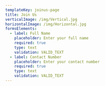 ```yaml
---
templateKey: joinus-page
title: Join Us
verticalImage: /img/Vertical.jpg
horizontalImage: /img/Horizontal.jpg
formsElements:
  - label: Full Name
    placeholder: Enter your full name
    required: true
    type: text
    validation: VALID_TEXT
  - label: Contact Number
    placeholder: Enter your contact number
    required: true
    type: text
    validation: VALID_TEXT
---
```


